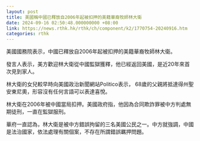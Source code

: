```yaml
---
layout: post
title: 美國稱中國已釋放自2006年起被扣押的美籍華裔牧師林大衛
date: 2024-09-16 02:50:48.000000000 +08:00
link: https://news.rthk.hk/rthk/ch/component/k2/1770754-20240916.htm
categories: rthk
---
```


美國國務院表示，中國已釋放自2006年起被扣押的美籍華裔牧師林大衛。

發言人表示，美方歡迎林大衛從中國監獄獲釋，他已經返回美國，是近20年來首次見到家人。

林大衛的女兒較早時向美國政治新聞網站Politico表示， 68歲的父親將抵達得州聖安東尼奧，形容沒有任何言語可以表達喜悅。

林大衛在2006年被中國當局扣押。美國政府指，他因為合同欺詐罪被中方判處無期徒刑，一直在監獄服刑。

華府一直認為，林大衛是被中方錯誤拘留的三名美國公民之一。中方就強調，中國是法治國家，依法處理有關個案，不存在所謂錯誤羈押問題。
